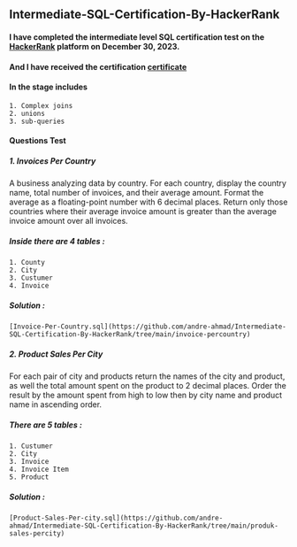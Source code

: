 ## Intermediate-SQL-Certification-By-HackerRank

#### I have completed the intermediate level SQL certification test on the [HackerRank](https://www.hackerrank.com/) platform on December 30, 2023.
#### And I have received the certification [certificate](https://www.hackerrank.com/certificates/7834f38fe31b)

#### In the stage includes
    1. Complex joins 
    2. unions
    3. sub-queries

#### Questions Test

##### 1. Invoices Per Country
A business analyzing data by country. For each country, display the country name, total number of invoices, 
and their average amount. Format the average as a floating-point number with 6 decimal places. 
Return only those countries where their average invoice amount is greater than the average invoice 
amount over all invoices.
##### Inside there are 4 tables :
    1. County
    2. City
    3. Custumer
    4. Invoice
##### Solution :
    [Invoice-Per-Country.sql](https://github.com/andre-ahmad/Intermediate-SQL-Certification-By-HackerRank/tree/main/invoice-percountry)

##### 2. Product Sales Per City
For each pair of city and products return the names of the city and product, as well the total amount 
spent on the product to 2 decimal places. Order the result by the amount spent from high to low 
then by city name and product name in ascending order.
##### There are 5 tables :
    1. Custumer
    2. City
    3. Invoice
    4. Invoice Item
    5. Product
##### Solution :
    [Product-Sales-Per-city.sql](https://github.com/andre-ahmad/Intermediate-SQL-Certification-By-HackerRank/tree/main/produk-sales-percity)
